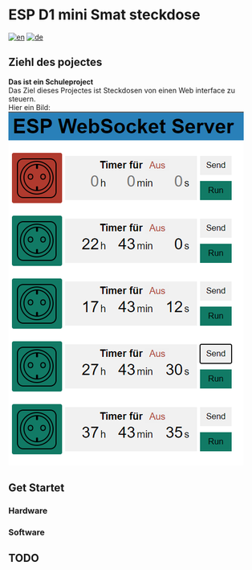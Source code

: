 # ESP D1 mini Smat steckdose
[![en](https://img.shields.io/badge/lang-en-red.svg)](https://github.com/Protokollmaker/ESP_Steckdose/blob/master/Readme.en.md)
[![de](https://img.shields.io/badge/lang-en-green.svg)](https://github.com/Protokollmaker/ESP_Steckdose/blob/master/Readme.md)
## Ziehl des pojectes
**Das ist ein Schuleproject** </br>
Das Ziel dieses Projectes ist Steckdosen von einen Web interface zu steuern.</br>
Hier ein Bild: </br>
<img src='https://github.com/Protokollmaker/ESP_Steckdose/blob/master/docs/image/AppImg.png?raw=true' alt="applicaionen Bild">
## Get Startet
### Hardware
### Software
## TODO
